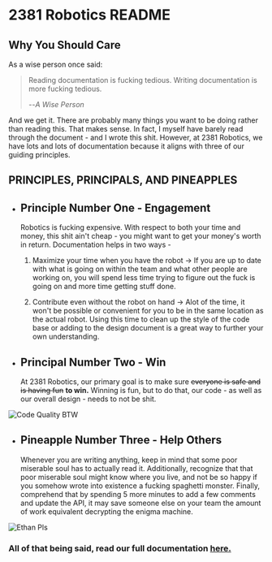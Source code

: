 # 2381 Robotics README
<h2><b> Why You Should Care </b></h2>
<p>As a wise person once said:</p>

>Reading documentation is fucking tedious.
>Writing documentation is more fucking tedious.
>
>--<cite>A Wise Person</cite>

And we get it. There are probably many things you want to be doing rather than reading this. That makes sense. In fact, I myself have barely read through the document -  and I wrote this shit. However, at 2381 Robotics, we have lots and lots of documentation because it aligns with three of our guiding principles.

## **PRINCIPLES, PRINCIPALS, AND PINEAPPLES** ##
*  ## Principle Number One - Engagement
    Robotics is fucking expensive. With respect to both your time and money, this shit ain't cheap - you might want to get your money's worth in return. Documentation helps in two ways -

    1.  Maximize your time when you have the robot -> If you are up to date with what is going on within the team and what other people are working on, you will spend less time trying to figure out the fuck is going on and more time getting stuff done.

    2. Contribute even without the robot on hand ->
    Alot of the time, it won't be possible or convenient for you to be in the same location as the actual robot. Using this time to clean up the style of the code base or adding to the design document is a great way to further your own understanding.

*  ## Principal Number Two - Win
    At 2381 Robotics, our primary goal is to make sure <s>everyone is safe and is having fun</s> <b>to win.</b> Winning is fun, but to do that, our code - as well as our overall design - needs to not be shit.

![Code Quality BTW](https://imgs.xkcd.com/comics/wanna_see_the_code_2x.png)


*  ## Pineapple Number Three - Help Others
    Whenever you are writing anything, keep in mind that some poor miserable soul has to actually read it. Additionally, recognize that that poor miserable soul might know where you live, and not be so happy if you somehow wrote into existence a fucking spaghetti monster. Finally, comprehend that by spending 5 more minutes to add a few comments and update the API, it may save someone else on your team  the amount of work equivalent decrypting the enigma machine.

![Ethan Pls](https://imgs.xkcd.com/comics/code_quality_2x.png)


### All of that being said, read our full documentation [here.](https://vscout.readthedocs.io/en/latest/contributing/index.html)
